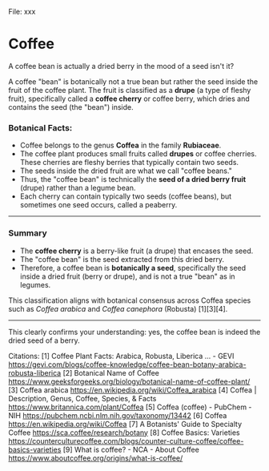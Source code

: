 File: xxx

# Coffee #

A coffee bean is actually a dried berry in the mood of a seed isn't it?

A coffee "bean" is botanically not a true bean but rather the seed inside the fruit of the coffee plant. The fruit is classified as a **drupe** (a type of fleshy fruit), specifically called a **coffee cherry** or coffee berry, which dries and contains the seed (the "bean") inside.

### Botanical Facts:
- Coffee belongs to the genus **Coffea** in the family **Rubiaceae**.
- The coffee plant produces small fruits called **drupes** or coffee cherries. These cherries are fleshy berries that typically contain two seeds.
- The seeds inside the dried fruit are what we call "coffee beans."
- Thus, the "coffee bean" is technically the **seed of a dried berry fruit** (drupe) rather than a legume bean.
- Each cherry can contain typically two seeds (coffee beans), but sometimes one seed occurs, called a peaberry.

***

### Summary

- The **coffee cherry** is a berry-like fruit (a drupe) that encases the seed.
- The "coffee bean" is the seed extracted from this dried berry.
- Therefore, a coffee bean is **botanically a seed**, specifically the seed inside a dried fruit (berry or drupe), and is not a true "bean" as in legumes.

This classification aligns with botanical consensus across Coffea species such as *Coffea arabica* and *Coffea canephora* (Robusta) [1][3][4].

***

This clearly confirms your understanding: yes, the coffee bean is indeed the dried seed of a berry.

Citations:
[1] Coffee Plant Facts: Arabica, Robusta, Liberica ... - GEVI https://gevi.com/blogs/coffee-knowledge/coffee-bean-botany-arabica-robusta-liberica
[2] Botanical Name of Coffee https://www.geeksforgeeks.org/biology/botanical-name-of-coffee-plant/
[3] Coffea arabica https://en.wikipedia.org/wiki/Coffea_arabica
[4] Coffea | Description, Genus, Coffee, Species, & Facts https://www.britannica.com/plant/Coffea
[5] Coffea (coffee) - PubChem - NIH https://pubchem.ncbi.nlm.nih.gov/taxonomy/13442
[6] Coffea https://en.wikipedia.org/wiki/Coffea
[7] A Botanists' Guide to Specialty Coffee https://sca.coffee/research/botany
[8] Coffee Basics: Varieties https://counterculturecoffee.com/blogs/counter-culture-coffee/coffee-basics-varieties
[9] What is coffee? - NCA - About Coffee https://www.aboutcoffee.org/origins/what-is-coffee/

